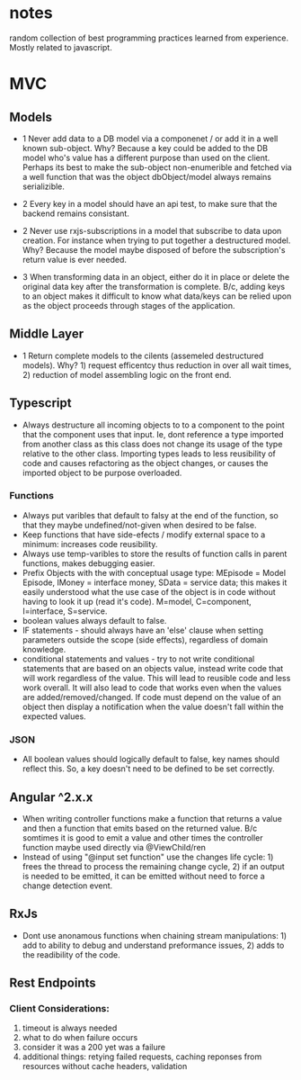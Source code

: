 # notes
random collection of best programming practices learned from experience. Mostly related to javascript.


# MVC
## Models
- 1 Never add data to a DB model via a componenet / or add it in a well known sub-object. Why? Because a key could be added to the DB model who's value has a different purpose than used on the client. Perhaps its best to make the sub-object non-enumerible and fetched via a well function that was the object dbObject/model always remains serializible.
- 2 Every key in a model should have an api test, to make sure that the backend remains consistant.

- 2 Never use rxjs-subscriptions in a model that subscribe to data upon creation. For instance when trying to put together a destructured model. Why? Because the model maybe disposed of before the subscription's return value is ever needed.

- 3 When transforming data in an object, either do it in place or delete the original data key after the transformation is complete. B/c, adding keys to an object makes it difficult to know what data/keys can be relied upon as the object proceeds through stages of the application.

## Middle Layer
- 1 Return complete models to the cilents (assemeled destructured models). Why? 1) request efficentcy thus reduction in over all wait times, 2) reduction of model assembling logic on the front end.     

## Typescript
- Always destructure all incoming objects to to a component to the point that the component uses that input. Ie, dont reference a type imported from another class as this class does not change its usage of the type relative to the other class. Importing types leads to less reusibility of code and causes refactoring as the object changes, or causes the imported object to be purpose overloaded.

### Functions
- Always put varibles that default to falsy at the end of the function, so that they maybe undefined/not-given when desired to be false.
- Keep functions that have side-efects / modify external space to a minimum: increases code reusibility.
- Always use temp-varibles to store the results of function calls in parent functions, makes debugging easier.
- Prefix Objects with the with conceptual usage type: MEpisode = Model Episode, IMoney = interface money, SData = service data; this makes it easily understood what the use case of the object is in code without having to look it up (read it's code). M=model, C=component, I=interface, S=service.
- boolean values always default to false.
- IF statements - should always have an 'else' clause when setting parameters outside the scope (side effects), regardless of domain knowledge.
- conditional statements and values - try to not write conditional statements that are based on an objects value, instead write code that will work regardless of the value. This will lead to reusible code and less work overall. It will also lead to code that works even when the values are added/removed/changed. If code must depend on the value of an object then display a notification when the value doesn't fall within the expected values.

### JSON
- All boolean values should logically default to false, key names should reflect this. So, a key doesn't need to be defined to be set correctly.

## Angular ^2.x.x
- When writing controller functions make a function that returns a value and then a function that emits based on the returned value. B/c somtimes it is good to emit a value and other times the controller function maybe used directly via @ViewChild/ren
- Instead of using "@input set function" use the changes life cycle: 1) frees the thread to process the remaining change cycle, 2) if an output is needed to be emitted, it can be emitted without need to force a change detection event.

## RxJs 
- Dont use anonamous functions when chaining stream manipulations: 1) add to ability to debug and understand preformance issues, 2) adds to the readibility of the code.

## Rest Endpoints
### Client Considerations:
1) timeout is always needed
2) what to do when failure occurs
3) consider it was a 200 yet was a failure
4) additional things: retying failed requests, caching reponses from resources without cache headers, validation


